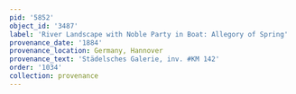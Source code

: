 ```yaml
---
pid: '5852'
object_id: '3487'
label: 'River Landscape with Noble Party in Boat: Allegory of Spring'
provenance_date: '1884'
provenance_location: Germany, Hannover
provenance_text: 'Städelsches Galerie, inv. #KM 142'
order: '1034'
collection: provenance
---
```


